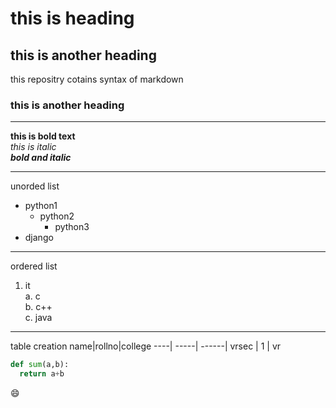 # this is heading
## this is another heading
this repositry cotains syntax of markdown
###  this is another heading
_____________________________________________________
**this is bold text**  
*this is italic*  
***bold and italic***  
___________________________________________________
unorded list  
  - python1
    - python2
      - python3
  - django
______________________________________
ordered list  
1. it  
  a. c  
  b. c++  
  c. java  
_________________________________________
table creation 
name|rollno|college
----| -----| ------|
vrsec | 1 | vr

``` python
def sum(a,b):
  return a+b
```
:smile:
